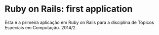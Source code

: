 # Ruby on Rails: first application

Esta é a primeira aplicação em Ruby on Rails
para a disciplina de Tópicos Especiais em Computação.
2014/2.
